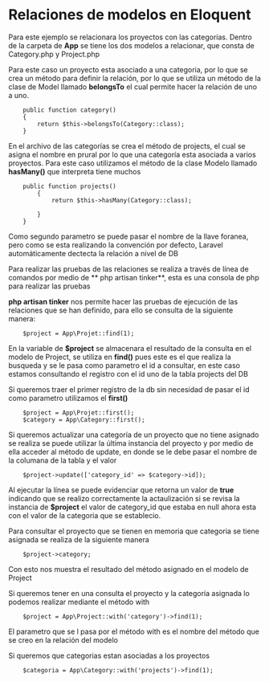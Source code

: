 # Relaciones de modelos en Eloquent

Para este ejemplo se relacionara los proyectos con las categorías. 
Dentro de la carpeta de **App** se tiene los dos modelos a relacionar, que consta de Category.php y Project.php

Para este caso un proyecto esta asociado a una categoria, por lo que se crea un método para definir la relación, 
por lo que se utiliza un método de la clase de Model llamado **belongsTo** el cual permite hacer la relación de uno a uno. 

~~~
    public function category()
    {
        return $this->belongsTo(Category::class);
    }
~~~

En el archivo de las categorías se crea el método de projects, el cual se asigna el nombre en prural por lo que una 
categoría esta asociada a varios proyectos. 
Para este caso utilizamos el método de la clase Modelo llamado **hasMany()** que interpreta tiene muchos
~~~
    public function projects()
        {
            return $this->hasMany(Category::class);
            
        }
    }
~~~

Como segundo parametro se puede pasar el nombre de la llave foranea, pero como se esta realizando la convención por 
defecto, Laravel automáticamente dectecta la relación a nivel de DB

Para realizar las pruebas de las relaciones se realiza a través de línea de comandos por medio de 
** php artisan tinker**, esta es una consola de php para realizar las pruebas

**php artisan tinker** nos permite hacer las pruebas de ejecución de las relaciones que se han definido, para ello se consulta de la siguiente manera:
~~~
    $project = App\Projet::find(1);
~~~
En la variable de **$project** se almacenara el resultado de la consulta en el modelo de Project, se utiliza en **find()** 
pues este es el que realiza la busqueda y se le pasa como parametro el id a consultar, en este caso estamos consultando el registro con el id uno de la tabla projects del DB

Si queremos traer el primer registro de la db sin necesidad de pasar el id como parametro utilizamos el **first()**
~~~
    $project = App\Projet::first();
    $category = App\Category::first();
~~~

Si queremos actualizar una categoría de un proyecto que no tiene asignado se realiza se puede utilizar la última instancia del proyecto 
y por medio de ella acceder al método de update, en donde se le debe pasar el nombre de la columana de la tabla y el valor
~~~
    $project->update(['category_id' => $category->id]);  
~~~
Al ejecutar la línea se puede evidenciar que retorna un valor de **true** indicando que se realizo correctamente la actaulización
si se revisa la instancia de **$project** el valor de category_id que estaba en null ahora esta con el valor de la categoria que se establecio.

Para consultar el proyecto que se tienen en memoria que categoria se tiene asignada se realiza de la siguiente manera
~~~
    $project->category;
~~~
Con esto nos muestra el resultado del método asignado en el modelo de Project

Si queremos tener en una consulta el proyecto y la categoría asignada lo podemos realizar mediante el método with
~~~
    $project = App\Project::with('category')->find(1);
~~~
El parametro que se l pasa por el método with es el nombre del método que se creo en la relación del modelo

Si queremos que categorias estan asociadas a los proyectos
~~~
    $categoria = App\Category::with('projects')->find(1);
~~~


























